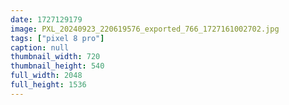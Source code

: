 ```yaml
---
date: 1727129179
image: PXL_20240923_220619576_exported_766_1727161002702.jpg
tags: ["pixel 8 pro"]
caption: null
thumbnail_width: 720
thumbnail_height: 540
full_width: 2048
full_height: 1536
---
```

